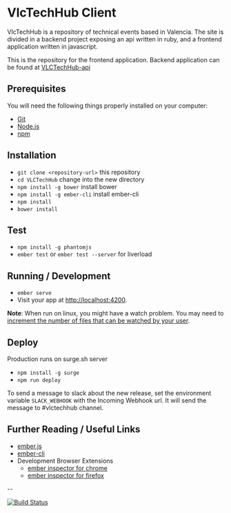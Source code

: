 # VlcTechHub Client

VlcTechHub is a repository of technical events based in Valencia.
The site is divided in a backend project exposing an api written in ruby, and a frontend application written in javascript.

This is the repository for the frontend application. Backend application can be found at [VLCTechHub-api](https://github.com/VLCTechHub/VLCTechHub-api)

## Prerequisites

You will need the following things properly installed on your computer:

* [Git](https://git-scm.com/)
* [Node.js](https://nodejs.org/)
* [npm](https://www.npmjs.com/)


## Installation

* `git clone <repository-url>` this repository
* `cd VLCTechHub` change into the new directory
* `npm install -g bower` install bower
* `npm install -g ember-cli` install ember-cli
* `npm install`
* `bower install`

## Test

* `npm install -g phantomjs`
* `ember test` or `ember test --server` for liverload

## Running / Development

* `ember serve`
* Visit your app at [http://localhost:4200](http://localhost:4200).

__Note__: When run on linux, you might have a watch problem. You may need to [increment the number of files that can be watched by your user](https://discourse.roots.io/t/gulp-watch-error-on-ubuntu-14-04-solved/3453/2).

## Deploy

  Production runs on surge.sh server

 * `npm install -g surge`
 * `npm run deploy`

  To send a message to slack about the new release, set the environment variable `SLACK_WEBHOOK` with the Incoming Webhook url. It will send the message to #vlctechhub channel.

## Further Reading / Useful Links

* [ember.js](https://emberjs.com/)
* [ember-cli](https://www.ember-cli.com/)
* Development Browser Extensions
  * [ember inspector for chrome](https://chrome.google.com/webstore/detail/ember-inspector/bmdblncegkenkacieihfhpjfppoconhi)
  * [ember inspector for firefox](https://addons.mozilla.org/en-US/firefox/addon/ember-inspector/)

--

[![Build Status](https://travis-ci.org/VLCTechHub/VLCTechHub.svg?branch=master)](https://travis-ci.org/VLCTechHub/VLCTechHub)


